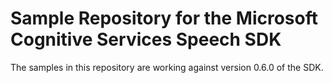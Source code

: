 # Sample Repository for the Microsoft Cognitive Services Speech SDK

The samples in this repository are working against version 0.6.0 of the SDK.
